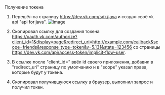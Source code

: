 Получение токена

1. Перешёл на страницу https://dev.vk.com/sdk/java и создал своё vk api "api for java".
![image](https://user-images.githubusercontent.com/114608473/202859144-ad65ac29-a62b-4f50-8e0b-02125d44c450.png)
2. Скопировал ссылку для создания токена https://oauth.vk.com/authorize?client_id=1&display=page&redirect_uri=http://example.com/callback&scope=friends&response_type=token&v=5.131&state=123456 со страницы https://dev.vk.com/api/access-token/implicit-flow-user.

3. В ссылке после "client_id=" ввёл id своего приложения, добавил в "redirect_uri" страницу по умолчанию и в "scope" указал права, которые будут у токена.

4. Скопировал получившуюся ссылку в браузер, выполнил запрос и получил токен.
